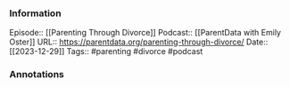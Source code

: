 ### Information

Episode:: [[Parenting Through Divorce]]
Podcast:: [[ParentData with Emily Oster]]
URL:: https://parentdata.org/parenting-through-divorce/
Date:: [[2023-12-29]]
Tags:: #parenting #divorce 
#podcast


### Annotations

